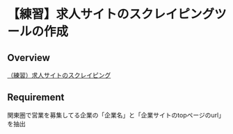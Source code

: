 # 【練習】求人サイトのスクレイピングツールの作成
 
## Overview
[（練習）求人サイトのスクレイピング](https://coconala.com/requests/897456)

## Requirement 
関東圏で営業を募集してる企業の「企業名」と「企業サイトのtopページのurl」を抽出

